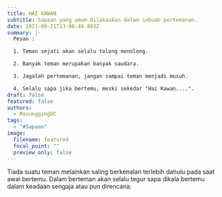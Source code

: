 ```yaml
---
title: HAI KAWAN
subtitle: Sapaan yang umum dilakaukan dalam sebuah pertemanan.
date: 2021-09-21T13:06:49.883Z
summary: |-
  Pesan :

  1. Teman sejati akan selalu tolong menolong.

  2. Banyak teman merupakan banyak saudara.

  3. Jagalah pertemanan, jangan sampai teman menjadi musuh.

  4. Selalu sapa jika bertemu, meski sekedar "Hai Kawan....".
draft: false
featured: false
authors:
  - MasunggingDC
tags:
  - "#Sapaan"
image:
  filename: featured
  focal_point: ""
  preview_only: false
---
```

Tiada suatu teman melainkan saling berkenalan terlebih dahulu pada saat awal bertemu. Dalam berteman akan selalu tegur sapa dikala bertemu dalam keadaan sengaja atau pun direncana.